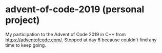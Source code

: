 # advent-of-code-2019 (personal project)
My participation to the Advent of Code 2019 in C++ from https://adventofcode.com/. Stopped at day 6 because couldn't find any time to keep going.
